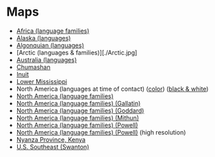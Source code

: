 # Maps

* [Africa (language families)](./Africa-families.png)
* [Alaska (languages)](./Alaska-languages.gif)
* [Algonquian (languages)](./Algonquian.png)
* [Arctic (languages & families)][./Arctic.jpg]
* [Australia (languages)](./Australia-languages.png)
* [Chumashan](./Chumashan.svg)
* [Inuit](./Inuit.png)
* [Lower Mississippi](./Lower-Mississippi.jpg)
* North America (languages at time of contact) ([color](./North-America-contact-BW.jpg)) ([black & white](./North-America-contact-BW.jpg))
* [North America (language families)](./North-America-families.png)
* [North America (language families) (Gallatin)](./North-America-families-Gallatin.jpg)
* [North America (language families) (Goddard)](./North-America-families-Goddard.jpg)
* [North America (language families) (Mithun)](./North-America-families-Mithun.jpg)
* [North America (language families) (Powell)](./North-America-families-Powell.jpg)
* [North America (language families) (Powell)](./North-America-families-Powell.jpg) (high resolution)
* [Nyanza Province, Kenya](./Nyanza.png)
* [U.S. Southeast (Swanton)](./Southeast-Swanton.jpg)
